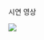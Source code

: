 <p>
  시연 영상
</p>
<p>
<img src ="(https://github.com/minminjee/diary_java_project_23.12/assets/157664207/42527757-e8a1-438e-89ff-344530df7c56)">
  
</p>
